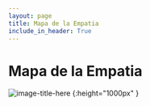 ```yaml
---
layout: page
title: Mapa de la Empatia
include_in_header: True
---
```


# Mapa de la Empatia
![image-title-here](empatia.jpg) {:height="1000px" }